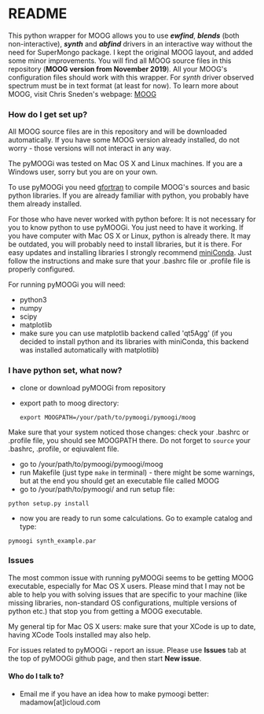 # README #

This python wrapper for MOOG allows you to use  ***ewfind***, ***blends*** (both non-interactive), ***synth***  and ***abfind*** drivers in an interactive way without the need for SuperMongo package. I kept the original MOOG layout, and added some minor improvements. You will find all MOOG source files in this repository (**MOOG version from November 2019**). All your MOOG's configuration files should work with this wrapper. For *synth* driver observed spectrum must be in text format (at least for now). To learn more about MOOG, visit Chris Sneden's webpage: [MOOG](http://www.as.utexas.edu/~chris/moog.html)

 
### How do I get set up? ###
All MOOG source files are in this repository and will be downloaded automatically. If you have some MOOG version already installed, do not worry - those versions will not interact in any way.

The pyMOOGi was tested on Mac OS X and Linux machines. If you are a Windows user, sorry but you are on your own. 

To use pyMOOGi you need [gfortran](https://gcc.gnu.org/wiki/GFortranBinaries) to compile  MOOG's sources and basic python libraries. If you are already familiar with python, you probably have them already installed.

For those who have never worked with python before:
It is not necessary for you to know python to use pyMOOGi. You just need to have it working. 
If you have computer with Mac OS X or Linux, python is already there. It may be outdated, you will probably need to install libraries, but it is there.
For easy updates and installing libraries I strongly recommend [miniConda](http://conda.pydata.org/miniconda.html). Just follow the instructions and make sure that your .bashrc file or .profile file is properly configured.

For running pyMOOGi you will need:

 * python3
 * numpy 
 * scipy 
 * matplotlib 
 * make sure you can use matplotlib backend called 'qt5Agg' (if you decided to install python and its libraries with miniConda, this backend was installed automatically with matplotlib)

### I have python set, what now? ###

* clone or download pyMOOGi from repository
* export path to moog directory:

  `export MOOGPATH=/your/path/to/pymoogi/pymoogi/moog`

Make sure that your system noticed those changes: check your .bashrc or .profile file, you should see MOOGPATH there. 
Do not forget to `source` your .bashrc, .profile, or eqiuvalent file.

* go to /your/path/to/pymoogi/pymoogi/moog
* run Makefile (just type `make` in terminal) - there might be some warnings, but at the end you should get an executable file called MOOG
* go to /your/path/to/pymoogi/ and run setup file:

`python setup.py install`

* now you are ready to run some calculations. Go to example catalog and type:

`pymoogi synth_example.par`

### Issues

The most common issue with running pyMOOGi seems to be getting MOOG executable, especially for Mac OS X users.
Please mind that I may not be able to help you with solving issues that are specific to your machine
(like missing libraries, non-standard OS configurations, multiple versions of python etc.)
that stop you from getting a MOOG executable.

My general tip for Mac OS X users: make sure that your XCode is up to date, having XCode Tools installed may also help.

For issues related to pyMOOGi - report an issue. Please use **Issues** tab at the top of pyMOOGi github page, and then start **New issue**.

#### Who do I talk to? ####

* Email me if you have an idea how to make pymoogi better:
madamow[at]icloud.com
